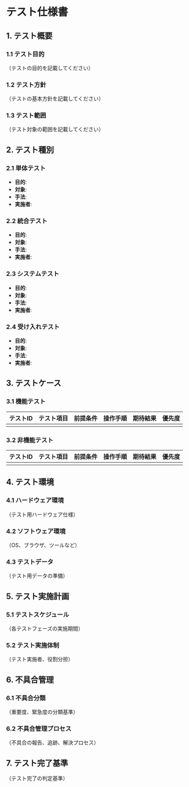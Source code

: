 # テスト仕様書

## 1. テスト概要

### 1.1 テスト目的
（テストの目的を記載してください）

### 1.2 テスト方針
（テストの基本方針を記載してください）

### 1.3 テスト範囲
（テスト対象の範囲を記載してください）

## 2. テスト種別

### 2.1 単体テスト
- **目的**: 
- **対象**: 
- **手法**: 
- **実施者**: 

### 2.2 統合テスト
- **目的**: 
- **対象**: 
- **手法**: 
- **実施者**: 

### 2.3 システムテスト
- **目的**: 
- **対象**: 
- **手法**: 
- **実施者**: 

### 2.4 受け入れテスト
- **目的**: 
- **対象**: 
- **手法**: 
- **実施者**: 

## 3. テストケース

### 3.1 機能テスト
| テストID | テスト項目 | 前提条件 | 操作手順 | 期待結果 | 優先度 |
|---|---|---|---|---|---|
| | | | | | |

### 3.2 非機能テスト
| テストID | テスト項目 | 前提条件 | 操作手順 | 期待結果 | 優先度 |
|---|---|---|---|---|---|
| | | | | | |

## 4. テスト環境

### 4.1 ハードウェア環境
（テスト用ハードウェア仕様）

### 4.2 ソフトウェア環境
（OS、ブラウザ、ツールなど）

### 4.3 テストデータ
（テスト用データの準備）

## 5. テスト実施計画

### 5.1 テストスケジュール
（各テストフェーズの実施期間）

### 5.2 テスト実施体制
（テスト実施者、役割分担）

## 6. 不具合管理

### 6.1 不具合分類
（重要度、緊急度の分類基準）

### 6.2 不具合管理プロセス
（不具合の報告、追跡、解決プロセス）

## 7. テスト完了基準

（テスト完了の判定基準）